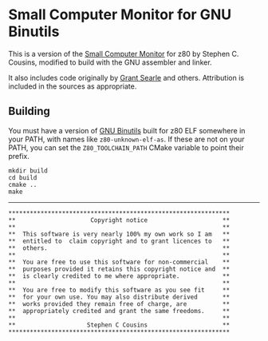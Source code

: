 # Small Computer Monitor for GNU Binutils

This is a version of the [Small Computer Monitor][scm] for z80 by Stephen C. Cousins,
modified to build with the GNU assembler and linker.

 [SCM]: https://smallcomputercentral.com/small-computer-monitor/

It also includes code originally by [Grant Searle][searle] and others. Attribution is
included in the sources as appropriate.

 [searle]: http://www.searle.wales/

## Building

You must have a version of [GNU Binutils][binutils] built for z80 ELF somewhere in
your PATH, with names like `z80-unknown-elf-as`. If these are not on your PATH, you
can set the `Z80_TOOLCHAIN_PATH` CMake variable to point their prefix.

 [binutils]: https://www.gnu.org/software/binutils/

~~~~{.sh}
mkdir build
cd build
cmake ..
make
~~~~

----

~~~~
**************************************************************
**                     Copyright notice                     **
**                                                          **
**  This software is very nearly 100% my own work so I am   **
**  entitled to  claim copyright and to grant licences to   **
**  others.                                                 **
**                                                          **
**  You are free to use this software for non-commercial    **
**  purposes provided it retains this copyright notice and  **
**  is clearly credited to me where appropriate.            **
**                                                          **
**  You are free to modify this software as you see fit     **
**  for your own use. You may also distribute derived       **
**  works provided they remain free of charge, are          **
**  appropriately credited and grant the same freedoms.     **
**                                                          **
**                    Stephen C Cousins                     **
**************************************************************
~~~~
